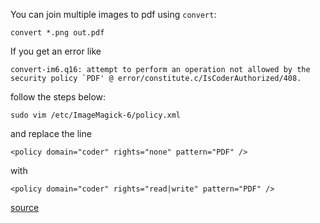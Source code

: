 You can join multiple images to pdf using `convert`:

    convert *.png out.pdf

If you get an error like 

    convert-im6.q16: attempt to perform an operation not allowed by the security policy `PDF' @ error/constitute.c/IsCoderAuthorized/408.

follow the steps below:

    sudo vim /etc/ImageMagick-6/policy.xml

and replace the line 

    <policy domain="coder" rights="none" pattern="PDF" />

with

    <policy domain="coder" rights="read|write" pattern="PDF" />


[source](https://askubuntu.com/questions/1081895/trouble-with-batch-conversion-of-png-to-pdf-using-convert)
